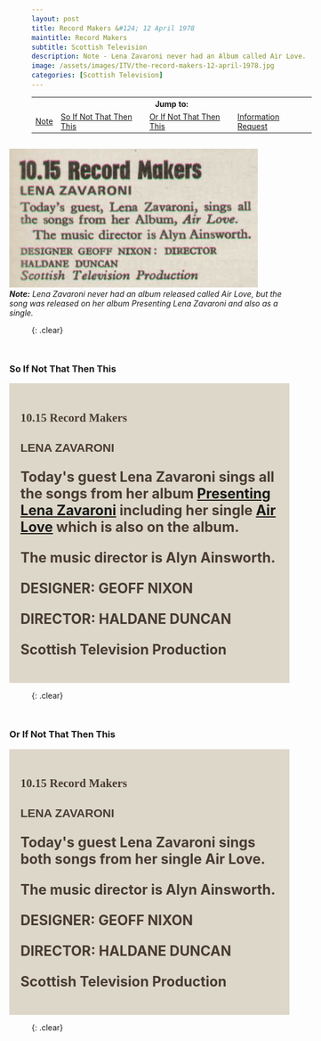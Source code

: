 ```yaml
---
layout: post
title: Record Makers &#124; 12 April 1978
maintitle: Record Makers
subtitle: Scottish Television
description: Note - Lena Zavaroni never had an Album called Air Love.
image: /assets/images/ITV/the-record-makers-12-april-1978.jpg
categories: [Scottish Television]
---
```


<link href="https://fonts.googleapis.com/css2?family=Rammetto+One&display=swap" rel="stylesheet">
<link href="https://fonts.googleapis.com/css2?family=Catamaran:wght@900&display=swap" rel="stylesheet">

<table>
<tr align="center">
<th colspan="5">Jump to:</th>
</tr>

<tr>
<td><a href="#note">Note</a></td>
<td><a href="#so-if-not-that-then-this">So If Not That Then This</a></td>
<td><a href="#or-if-not-that-then-this">Or If Not That Then This</a></td>
<td><a href="#information-request">Information Request</a></td>
</tr>
</table>

<figure class="fig1">
<img src="/assets/images/ITV/the-record-makers-12-april-1978.jpg" class="full-width" />
<figcaption>
<cite><strong id="note">Note:</strong> Lena Zavaroni never had an album released called Air Love, but the song was released on her album Presenting Lena Zavaroni and also as a single.</cite>
</figcaption>
</figure>

{: .clear}

<figure class="fig1">
<figcaption>
<h3 id="so">So If Not That Then This</h3>
<div class="background color padding">
<h2 class="Rammetto-One">10.15 Record Makers</h2>
<h2 class="Black-900">LENA ZAVARONI</h2>
<div class="bold color size">
<p>Today's guest Lena Zavaroni sings all the songs from her album <a href="/discography/albums/1977-presenting-lena-zavaroni">Presenting Lena Zavaroni</a> including her single <a href="/discography/singles/1977-02-18-air-love">Air Love</a> which is also on the album.</p>
<p>The music director is Alyn Ainsworth.</p>
<p>DESIGNER: GEOFF NIXON</p>
<p>DIRECTOR: HALDANE DUNCAN</p>
<p>Scottish Television Production</p>
</div></div>
</figcaption>
</figure>

{: .clear}

<figure class="fig1">
<figcaption>
<h3 id="or">Or If Not That Then This</h3>
<div class="background color padding">
<h2 class="Rammetto-One">10.15 Record Makers</h2>
<h2 class="Black-900">LENA ZAVARONI</h2>
<div class="bold color size">
<p>Today's guest Lena Zavaroni sings both songs from her single Air Love.</p>
<p>The music director is Alyn Ainsworth.</p>
<p>DESIGNER: GEOFF NIXON</p>
<p>DIRECTOR: HALDANE DUNCAN</p>
<p>Scottish Television Production</p>
</div></div>
</figcaption>
</figure>

<br />{: .clear}

<style>
.fig1 {float:right; width:100%;}

figcaption {float:left; width:100%;}

.Rammetto-One {font-family: 'Rammetto One', cursive; color:#493C34;}
.Black-900 {font-family: 'Catamaran', sans-serif; color:#493C34;}
.size {font-size:25px;}
.bold {font-weight:bold;}
.color{color:#493C34;}
.background {background-color:#DDD7C9;}
.padding {padding:20px;}
</style>

